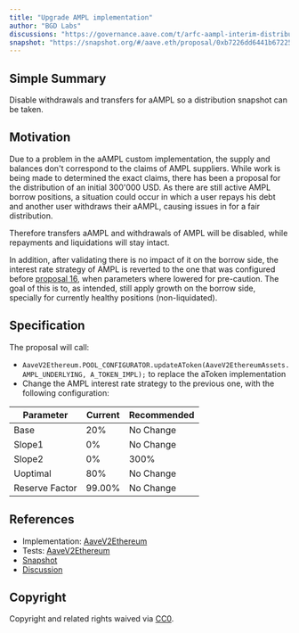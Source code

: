 ```yaml
---
title: "Upgrade AMPL implementation"
author: "BGD Labs"
discussions: "https://governance.aave.com/t/arfc-aampl-interim-distribution/17184"
snapshot: "https://snapshot.org/#/aave.eth/proposal/0xb7226dd6441b67225924082215f7a512bfd98252897ee43a879084e07ab53607"
---
```


## Simple Summary

Disable withdrawals and transfers for aAMPL so a distribution snapshot can be taken.

## Motivation

Due to a problem in the aAMPL custom implementation, the supply and balances don't correspond to the claims of AMPL suppliers.
While work is being made to determined the exact claims, there has been a proposal for the distribution of an initial 300'000 USD. As there are still active AMPL borrow positions, a situation could occur in which a user repays his debt and another user withdraws their aAMPL, causing issues in for a fair distribution.

Therefore transfers aAMPL and withdrawals of AMPL will be disabled, while repayments and liquidations will stay intact.

In addition, after validating there is no impact of it on the borrow side, the interest rate strategy of AMPL is reverted to the one that was configured before [proposal 16](https://vote.onaave.com/proposal/?proposalId=16), when parameters where lowered for pre-caution.
The goal of this is to, as intended, still apply growth on the borrow side, specially for currently healthy positions (non-liquidated).

## Specification

The proposal will call:

- `AaveV2Ethereum.POOL_CONFIGURATOR.updateAToken(AaveV2EthereumAssets.AMPL_UNDERLYING, A_TOKEN_IMPL);` to replace the aToken implementation
- Change the AMPL interest rate strategy to the previous one, with the following configuration:

| Parameter      | Current | Recommended |
| -------------- | ------- | ----------- |
| Base           | 20%     | No Change   |
| Slope1         | 0%      | No Change   |
| Slope2         | 0%      | 300%        |
| Uoptimal       | 80%     | No Change   |
| Reserve Factor | 99.00%  | No Change   |

## References

- Implementation: [AaveV2Ethereum](https://github.com/bgd-labs/aave-proposals-v3/blob/ab46df3a63eecc68ea3921fdcc4a7663bbc0a4a0/src/20240402_AaveV2Ethereum_UpgradeAMPLImplementation/AaveV2Ethereum_UpgradeAMPLImplementation_20240402.sol)
- Tests: [AaveV2Ethereum](https://github.com/bgd-labs/aave-proposals-v3/blob/ab46df3a63eecc68ea3921fdcc4a7663bbc0a4a0/src/20240402_AaveV2Ethereum_UpgradeAMPLImplementation/AaveV2Ethereum_UpgradeAMPLImplementation_20240402.t.sol)
- [Snapshot](https://snapshot.org/#/aave.eth/proposal/0xb7226dd6441b67225924082215f7a512bfd98252897ee43a879084e07ab53607)
- [Discussion](https://governance.aave.com/t/arfc-aampl-interim-distribution/17184)

## Copyright

Copyright and related rights waived via [CC0](https://creativecommons.org/publicdomain/zero/1.0/).
